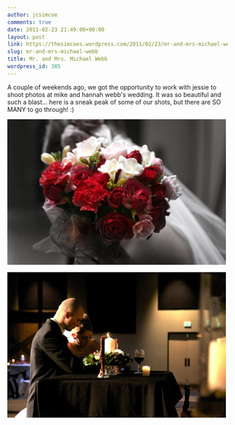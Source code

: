 ```yaml
---
author: jcsimcoe
comments: true
date: 2011-02-23 21:49:00+00:00
layout: post
link: https://thesimcoes.wordpress.com/2011/02/23/mr-and-mrs-michael-webb/
slug: mr-and-mrs-michael-webb
title: Mr. and Mrs. Michael Webb
wordpress_id: 385
---
```


A couple of weekends ago, we got the opportunity to work with jessie to shoot photos at mike and hannah webb's wedding. It was so beautiful and such a blast… here is a sneak peak of some of our shots, but there are SO MANY to go through! :)




![](/public/assets/tumblr_lh3azrlhU71qb8l8q.jpg)




![](/public/assets/tumblr_lh3b9ioEuN1qb8l8q.jpg)
